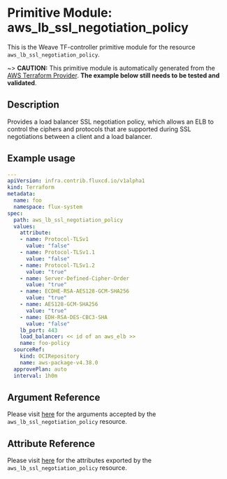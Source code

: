 
# Primitive Module: aws_lb_ssl_negotiation_policy

This is the Weave TF-controller primitive module for the resource `aws_lb_ssl_negotiation_policy`.

~> **CAUTION:** This primitive module is automatically generated from the [AWS Terraform Provider](https://registry.terraform.io/providers/hashicorp/aws/latest/docs/resources/lb_ssl_negotiation_policy). **The example below still needs to be tested and validated**.

## Description

Provides a load balancer SSL negotiation policy, which allows an ELB to control the ciphers and protocols that are supported during SSL negotiations between a client and a load balancer.

## Example usage

```yaml
---
apiVersion: infra.contrib.fluxcd.io/v1alpha1
kind: Terraform
metadata:
  name: foo
  namespace: flux-system
spec:
  path: aws_lb_ssl_negotiation_policy
  values:
    attribute:
    - name: Protocol-TLSv1
      value: "false"
    - name: Protocol-TLSv1.1
      value: "false"
    - name: Protocol-TLSv1.2
      value: "true"
    - name: Server-Defined-Cipher-Order
      value: "true"
    - name: ECDHE-RSA-AES128-GCM-SHA256
      value: "true"
    - name: AES128-GCM-SHA256
      value: "true"
    - name: EDH-RSA-DES-CBC3-SHA
      value: "false"
    lb_port: 443
    load_balancer: << id of an aws_elb >>
    name: foo-policy
  sourceRef:
    kind: OCIRepository
    name: aws-package-v4.38.0
  approvePlan: auto
  interval: 1h0m
```

## Argument Reference

Please visit [here](https://registry.terraform.io/providers/hashicorp/aws/latest/docs/resources/lb_ssl_negotiation_policy#argument-reference) for the arguments accepted by the `aws_lb_ssl_negotiation_policy` resource.

## Attribute Reference

Please visit [here](https://registry.terraform.io/providers/hashicorp/aws/latest/docs/resources/lb_ssl_negotiation_policy#attributes-reference) for the attributes exported by the `aws_lb_ssl_negotiation_policy` resource.

